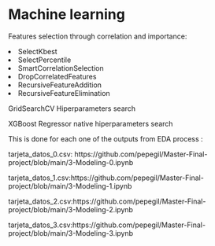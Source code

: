 <h1>Machine learning </h1>
Features selection through correlation and importance:

<p>
  <li>SelectKbest</li>
  <li>SelectPercentile</li>
  <li>SmartCorrelationSelection</li>
  <li>DropCorrelatedFeatures</li>
  <li>RecursiveFeatureAddition</li>
  <li>RecursiveFeatureElimination</li>
</p>

<p>GridSearchCV Hiperparameters search </p>
<p>XGBoost Regressor native hiperparameters search</p>

This is done for each one of the outputs from EDA process :
<p>tarjeta_datos_0.csv: https://github.com/pepegil/Master-Final-project/blob/main/3-Modeling-0.ipynb</p>
<p>tarjeta_datos_1.csv:https://github.com/pepegil/Master-Final-project/blob/main/3-Modeling-1.ipynb</p>
<p>tarjeta_datos_2.csv:https://github.com/pepegil/Master-Final-project/blob/main/3-Modeling-2.ipynb</p>
<p>tarjeta_datos_3.csv:https://github.com/pepegil/Master-Final-project/blob/main/3-Modeling-3.ipynb</p>
